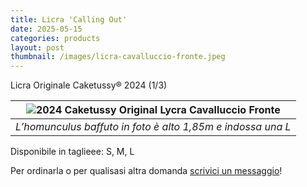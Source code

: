 ```yaml
---
title: Licra 'Calling Out'
date: 2025-05-15
categories: products
layout: post
thumbnail: /images/licra-cavalluccio-fronte.jpeg
---
```

Licra Originale Caketussy® 2024 (1/3)

| <img src="{{ site.baseurl }}/assets/images/licra-cavalluccio-fronte.jpeg" alt="2024 Caketussy Original Lycra Cavalluccio Fronte" class="wide-img;"> |
|:--:|
| *L’homunculus baffuto in foto è alto 1,85m e indossa una L* |

Disponibile in taglieee: S, M, L

Per ordinarla o per qualisasi altra domanda [scrivici un messaggio](https://ig.me/m/caketussy)!
